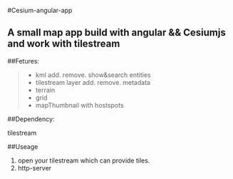 
#Cesium-angular-app

A small map app build with angular && Cesiumjs and work with tilestream 
------
##Fetures:

> * kml add. remove. show&search entities 
> * tilestream layer add. remove. metadata
> * terrain
> * grid 
> * mapThumbnail with hostspots

##Dependency:

tilestream

##Useage
1. open your tilestream which can provide tiles.
2. http-server















